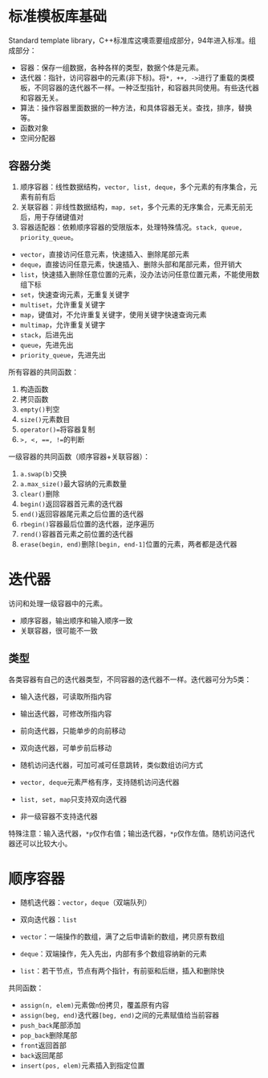 # 标准模板库基础

Standard template library，C++标准库这噢乖要组成部分，94年进入标准。组成部分：
- 容器：保存一组数据，各种各样的类型，数据个体是元素。
- 迭代器：指针，访问容器中的元素(非下标)。将`*, ++, ->`进行了重载的类模板，不同容器的迭代器不一样。一种泛型指针，和容器共同使用。有些迭代器和容器无关。
- 算法：操作容器里面数据的一种方法，和具体容器无关。查找，排序，替换等。
- 函数对象
- 空间分配器

## 容器分类

1. 顺序容器：线性数据结构，`vector, list, deque`，多个元素的有序集合，元素有前有后
2. 关联容器：非线性数据结构，`map, set`，多个元素的无序集合，元素无前无后，用于存储键值对
3. 容器适配器：依赖顺序容器的受限版本，处理特殊情况。`stack, queue, priority_queue`。

- `vector`，直接访问任意元素，快速插入、删除尾部元素
- `deque`，直接访问任意元素，快速插入、删除头部和尾部元素，但开销大
- `list`，快速插入删除任意位置的元素，没办法访问任意位置元素，不能使用数组下标
- `set`，快速查询元素，无重复关键字
- `multiset`，允许重复关键字
- `map`，键值对，不允许重复关键字，使用关键字快速查询元素
- `multimap`，允许重复关键字
- `stack`，后进先出
- `queue`，先进先出
- `priority_queue`，先进先出

所有容器的共同函数：
1. 构造函数
2. 拷贝函数
3. `empty()`判空
4. `size()`元素数目
5. `operator()=`将容器复制
6. `>, <, ==, !=`的判断

一级容器的共同函数（顺序容器+关联容器）：
1. `a.swap(b)`交换
2. `a.max_size()`最大容纳的元素数量
3. `clear()`删除
4. `begin()`返回容器首元素的迭代器
5. `end()`返回容器尾元素之后位置的迭代器
6. `rbegin()`容器最后位置的迭代器，逆序遍历
7. `rend()`容器首元素之前位置的迭代器
8. `erase(begin, end)`删除`[begin, end-1]`位置的元素，两者都是迭代器

# 迭代器

访问和处理一级容器中的元素。
- 顺序容器，输出顺序和输入顺序一致
- 关联容器，很可能不一致

## 类型

各类容器有自己的迭代器类型，不同容器的迭代器不一样。迭代器可分为5类：
- 输入迭代器，可读取所指内容
- 输出迭代器，可修改所指内容
- 前向迭代器，只能单步的向前移动
- 双向迭代器，可单步前后移动
- 随机访问迭代器，可加可减可任意跳转，类似数组访问方式

- `vector, deque`元素严格有序，支持随机访问迭代器
- `list, set, map`只支持双向迭代器
- 非一级容器不支持迭代器

特殊注意：输入迭代器，`*p`仅作右值；输出迭代器，`*p`仅作左值。随机访问迭代器还可以比较大小。

# 顺序容器

- 随机迭代器：`vector`，`deque`（双端队列）
- 双向迭代器：`list`

- `vector`：一端操作的数组，满了之后申请新的数组，拷贝原有数组
- `deque`：双端操作，先入先出，内部有多个数组容纳新的元素
- `list`：若干节点，节点有两个指针，有前驱和后继，插入和删除快

共同函数：
- `assign(n, elem)`元素做`n`份拷贝，覆盖原有内容
- `assign(beg, end)`迭代器`[beg, end)`之间的元素赋值给当前容器
- `push_back`尾部添加
- `pop_back`删除尾部
- `front`返回首部
- `back`返回尾部
- `insert(pos, elem)`元素插入到指定位置

